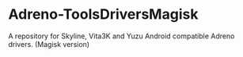 # Adreno-ToolsDriversMagisk
A repository for Skyline, Vita3K and Yuzu Android compatible Adreno drivers. (Magisk version)

